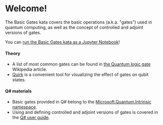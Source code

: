 # Welcome!

The Basic Gates kata covers the basic operations (a.k.a. "gates") used in quantum computing, as well as the concept of controlled and adjoint versions of gates.

You can [run the Basic Gates kata as a Jupyter Notebook](https://mybinder.org/v2/gh/Microsoft/QuantumKatas/main?urlpath=/notebooks/BasicGates%2FBasicGates.ipynb)!

#### Theory

* A list of most common gates can be found in [the Quantum logic gate](https://en.wikipedia.org/wiki/Quantum_logic_gate) Wikipedia article.
* [Quirk](http://algassert.com/quirk) is a convenient tool for visualizing the effect of gates on qubit states.

#### Q# materials

* Basic gates provided in Q# belong to the [Microsoft.Quantum.Intrinsic namespace](https://docs.microsoft.com/qsharp/api/qsharp/microsoft.quantum.intrinsic).
* Using and defining controlled and adjoint versions of gates is covered in the [Q# user guide](https://docs.microsoft.com/azure/quantum/user-guide/language/expressions/functorapplication).
